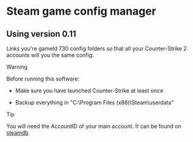 # Steam game config manager

## Using version 0.11

Links you're gameId 730 config folders so that all your Counter-Strike 2 accounts will you the same config.

> [!WARNING]
> Before running this software:
>
> * Make sure you have launched Counter-Strike at least once
>
> * Backup everything in "C:\Program Files (x86)\Steam\userdata"
>

> [!TIP]
> You will need the AccountID of your main account.
> It can be found on [steamdb](https://steamdb.info/calculator/).
>
